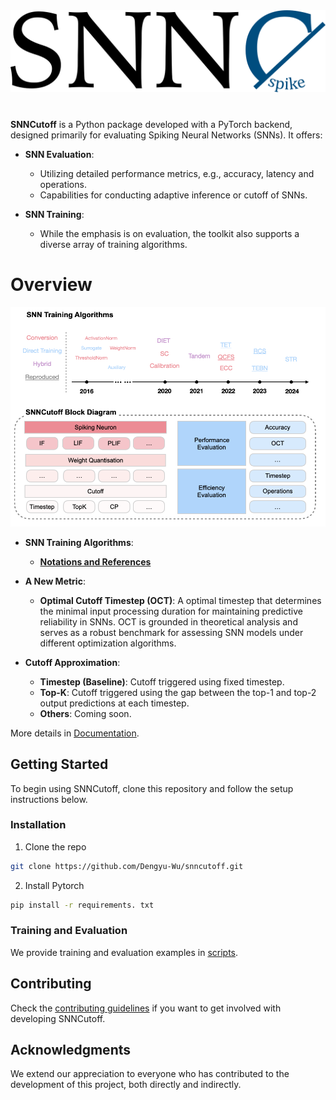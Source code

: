 <div align="center">
  <picture>
    <source media="(prefers-color-scheme: dark)" srcset="../docs/_static/dark_mode.png" width="700">
    <img alt="Text changing depending on mode. Light: 'So light!' Dark: 'So dark!'" src="../docs/_static/light_mode.png"  width="700">
  </picture>
</div>

#

**SNNCutoff** is a Python package developed with a PyTorch backend, designed primarily for evaluating Spiking Neural Networks (SNNs). It offers:

- **SNN Evaluation**:
  - Utilizing detailed performance metrics, e.g., accuracy, latency and operations.
  - Capabilities for conducting adaptive inference or cutoff of SNNs.

- **SNN Training**:
  - While the emphasis is on evaluation, the toolkit also supports a diverse array of training algorithms.

# Overview 

<p align="center">
<img src="../docs/_static/framework.png" width="800">
</p>

- **SNN Training Algorithms**:
  - [**Notations and References**](https://dengyu-wu.github.io/snncutoff/references)


- **A New Metric**:
  - **Optimal Cutoff Timestep (OCT)**: A optimal timestep that determines the minimal input processing duration for maintaining predictive reliability in SNNs. OCT is grounded in theoretical analysis and serves as a robust benchmark for assessing SNN models under different optimization algorithms.

- **Cutoff Approximation**:
  - **Timestep (Baseline)**: Cutoff triggered using fixed timestep. 
  - **Top-K**: Cutoff triggered using the gap between the top-1 and top-2 output predictions at each timestep. 
  - **Others**: Coming soon. 

More details in [Documentation](https://dengyu-wu.github.io/snncutoff/).

<!-- GETTING STARTED -->
## Getting Started
To begin using SNNCutoff, clone this repository and follow the setup instructions below. 

### Installation

1. Clone the repo
```sh
git clone https://github.com/Dengyu-Wu/snncutoff.git
```

2. Install Pytorch
```sh
pip install -r requirements. txt 
``` 

### Training and Evaluation 
We provide training and evaluation examples in [scripts](/scripts). 

## Contributing

Check the [contributing guidelines](./contributing.md) if you want to get involved with developing SNNCutoff.

## Acknowledgments

We extend our appreciation to everyone who has contributed to the development of this project, both directly and indirectly.


